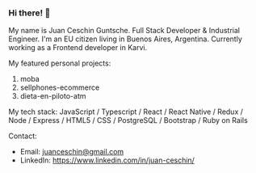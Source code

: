 ### Hi there! 👋

My name is Juan Ceschin Guntsche. Full Stack Developer & Industrial Engineer. I'm an EU citizen living in Buenos Aires, Argentina. Currently working as a Frontend developer in Karvi.

My featured personal projects:

1. moba
2. sellphones-ecommerce
3. dieta-en-piloto-atm

My tech stack: JavaScript / Typescript / React / React Native / Redux / Node / Express / HTML5 / CSS / PostgreSQL / Bootstrap / Ruby on Rails 

Contact:

- Email: juanceschin@gmail.com
- LinkedIn: https://www.linkedin.com/in/juan-ceschin/
